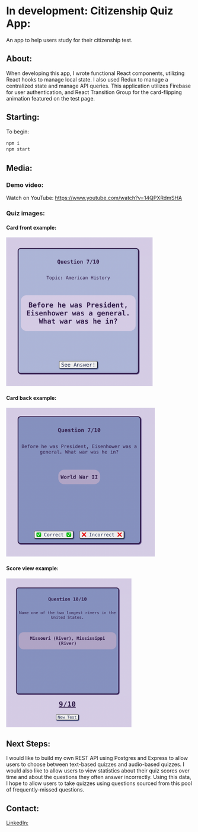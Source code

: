 # In development: Citizenship Quiz App:

An app to help users study for their citizenship test.

## About:

When developing this app, I wrote functional React components, utilizing React hooks to manage local state. I also used Redux to manage a centralized state and manage API queries. This application utilizes Firebase for user authentication, and React Transition Group for the card-flipping animation featured on the test page.

## Starting:

To begin:

```bash
npm i
npm start
```

## Media:

### Demo video:

Watch on YouTube: https://www.youtube.com/watch?v=14QPXRdmSHA

### Quiz images:

#### Card front example:
<img src="/public/readmefiles/cardfront.png" height="400">

#### Card back example:
<img src="/public/readmefiles/cardback.png" height="400">

#### Score view example:
<img src="/public/readmefiles/scoreexample.png" height="400">

## Next Steps:

I would like to build my own REST API using Postgres and Express to allow users to choose between text-based quizzes and audio-based quizzes. I would also like to allow users to view statistics about their quiz scores over time and about the questions they often answer incorrectly. Using this data, I hope to allow users to take quizzes using questions sourced from this pool of frequently-missed questions.

## Contact:

[LinkedIn:](https://www.linkedin.com/in/ashleyquevedo/ "LinkedIn:")
